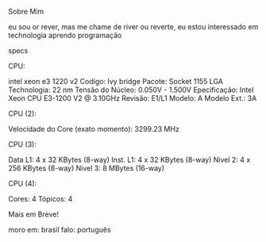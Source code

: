 Sobre Mim

eu sou or rever, mas me chame de river ou reverte, eu estou interessado em technologia
aprendo programação

specs

CPU:

intel xeon e3 1220 v2
Codígo: Ivy bridge
Pacote: Socket 1155 LGA
Technologia: 22 nm
Tensão do Núcleo: 0.050V - 1.500V
Epecificação: Intel Xeon CPU E3-1200 V2 @ 3.10GHz
Revisão: E1/L1
Modelo: A
Modelo Ext.: 3A

CPU (2):

Velocidade do Core (exato momento): 3299.23 MHz

CPU (3):

Data L1: 4 x 32 KBytes (8-way)
Inst. L1: 4 x 32 KBytes (8-way)
Nivel 2: 4 x 256 KBytes (8-way)
Nivel 3: 8 MBytes (16-way)

CPU (4):

Cores: 4
Tópicos: 4

Mais em Breve!

moro em: brasil
falo: português
